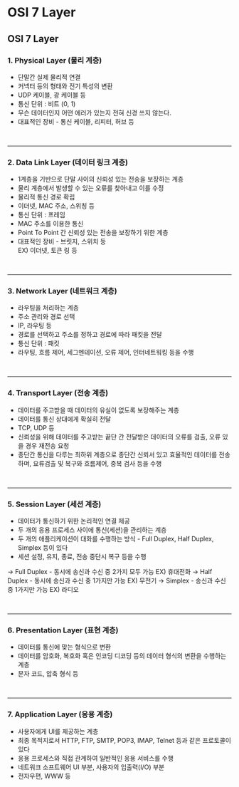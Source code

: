 # **OSI 7 Layer**

## **OSI 7 Layer**

### **1. Physical Layer (물리 계층)**
* 단말간 실제 물리적 연결
* 커넥터 등의 형태와 전기 특성의 변환
* UDP 케이블, 광 케이블 등
* 통신 단위 : 비트 (0, 1)
* 무슨 데이터인지 어떤 에러가 있는지 전혀 신경 쓰지 않는다.
* 대표적인 장비 - 통신 케이블, 리피터, 허브 등

<br>

***

### **2. Data Link Layer (데이터 링크 계층)**
* 1계층을 기반으로 단말 사이의 신뢰성 있는 전송을 보장하는 계층
* 물리 계층에서 발생할 수 있는 오류를 찾아내고 이를 수정
* 물리적 통신 경로 확립
* 이더넷, MAC 주소, 스위칭 등
* 통신 단위 : 프레임
* MAC 주소를 이용한 통신
* Point To Point 간 신뢰성 있는 전송을 보장하기 위한 계층
* 대표적인 장비 - 브릿지, 스위치 등<br>
EX) 이더넷, 토큰 링 등

<br>

***

### **3. Network Layer (네트워크 계층)**
* 라우팅을 처리하는 계층
* 주소 관리와 경로 선택
* IP, 라우팅 등
* 경로를 선택하고 주소를 정하고 경로에 따라 패킷을 전달
* 통신 단위 : 패킷
* 라우팅, 흐름 제어, 세그멘테이션, 오류 제어, 인터네트워킹 등을 수행

<br>

***

### **4. Transport Layer (전송 계층)**
* 데이터를 주고받을 때 데이터의 유실이 없도록 보장해주는 계층
* 데이터를 통신 상대에게 확실히 전달
* TCP, UDP 등
* 신뢰성을 위해 데이터를 주고받는 끝단 간 전달받은 데이터의 오류를 검출, 오류 있을 경우 재전송 요청
* 종단간 통신을 다루는 최하위 계층으로 종단간 신뢰서 있고 효율적인 데이터를 전송하며, 요류검출 및 복구와 흐름제어, 중복 검사 등을 수행

<br>

***

### **5. Session Layer (세션 계층)**
* 데이터가 통신하기 위한 논리적인 연결 제공
* 두 개의 응용 프로세스 사이에 통신(세션)을 관리하는 계층
* 두 개의 애플리케이션이 대화를 수행하는 방식 - Full Duplex, Half Duplex, Simplex 등이 있다
* 세션 설정, 유지, 종료, 전송 중단시 복구 등을 수행

→ Full Duplex - 동시에 송신과 수신 중 2가지 모두 가능 EX) 휴대전화
→ Half Duplex - 동시에 송신과 수신 중 1가지만 가능 EX) 무전기
→ Simplex - 송신과 수신 중 1가지만 가능 EX) 라디오

<br>

***

### **6. Presentation Layer (표현 계층)**
* 데이터를 통신에 맞는 형식으로 변환
* 데이터를 암호화, 복호화 혹은 인코딩 디코딩 등의 데이터 형식의 변환을 수행하는 계층
* 문자 코드, 압축 형식 등


<br>

***

### **7. Application Layer (응용 계층)**
* 사용자에게 UI를 제공하는 계층
* 최종 목적지로서 HTTP, FTP, SMTP, POP3, IMAP, Telnet 등과 같은 프로토콜이 있다
* 응용 프로세스와 직접 관계하여 일반적인 응용 서비스를 수행
* 네트워크 소프트웨어 UI 부분, 사용자의 입출력(I/O) 부분
* 전자우편, WWW 등